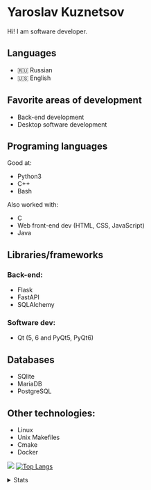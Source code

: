 # Yaroslav Kuznetsov

Hi!
I am software developer. 

## Languages
* 🇷🇺 Russian
* 🇺🇸 English
  
## Favorite areas of development
* Back-end development
* Desktop software development
  
## Programing languages
Good at:
* Python3
* C++
* Bash

Also worked with:
* C
* Web front-end dev (HTML, CSS, JavaScript)
* Java

## Libraries/frameworks
### Back-end:
* Flask
* FastAPI
* SQLAlchemy

### Software dev:
* Qt (5, 6 and PyQt5, PyQt6)

## Databases
* SQlite
* MariaDB
* PostgreSQL

## Other technologies:
* Linux
* Unix Makefiles
* Cmake
* Docker


<!--[![Top Langs](https://github-readme-stats.vercel.app/api/top-langs/?username=I-love-linux-12-31)](https://github.com/anuraghazra/github-readme-stats)
[![Anurag's GitHub stats](https://github-readme-stats.vercel.app/api?username=I-love-linux-12-31)](https://github.com/anuraghazra/github-readme-stats)-->

![](https://github-profile-summary-cards.vercel.app/api/cards/profile-details?username=I-love-linux-12-31&theme=solarized_dark)  [![Top Langs](https://github-readme-stats.vercel.app/api/top-langs/?username=I-love-linux-12-31)](https://github.com/anuraghazra/github-readme-stats)

<details>
<summary>Stats</summary>

<!--[![Anurag's GitHub stats](https://github-readme-stats.vercel.app/api?username=I-love-linux-12-31&theme=gotham)](https://github.com/anuraghazra/github-readme-stats)-->

![](https://github-profile-summary-cards.vercel.app/api/cards/most-commit-language?username=I-love-linux-12-31&theme=solarized_dark) ![](https://github-profile-summary-cards.vercel.app/api/cards/productive-time?username=I-love-linux-12-31&theme=solarized_dark)
![](https://github-profile-summary-cards.vercel.app/api/cards/repos-per-language?username=I-love-linux-12-31&theme=solarized_dark) ![](https://github-profile-summary-cards.vercel.app/api/cards/stats?username=I-love-linux-12-31&theme=solarized_dark)
  
</details>



<!---
I-love-linux-12-31/I-love-linux-12-31 is a ✨ special ✨ repository because its `README.md` (this file) appears on your GitHub profile.
You can click the Preview link to take a look at your changes.
- 👋 Hi, I’m @I-love-linux-12-31
- 👀 I’m interested in ...
- 🌱 I’m currently learning ...
- 💞️ I’m looking to collaborate on ...
- 📫 How to reach me ...

--->
